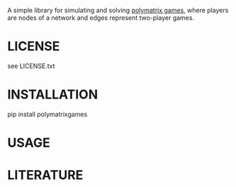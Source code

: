 A simple library for simulating and solving [polymatrix games](https://en.wikipedia.org/wiki/Succinct_game#Polymatrix_games), where players are nodes of a network and edges represent two-player games. 

# LICENSE
see LICENSE.txt
# INSTALLATION

pip install polymatrixgames

# USAGE

# LITERATURE